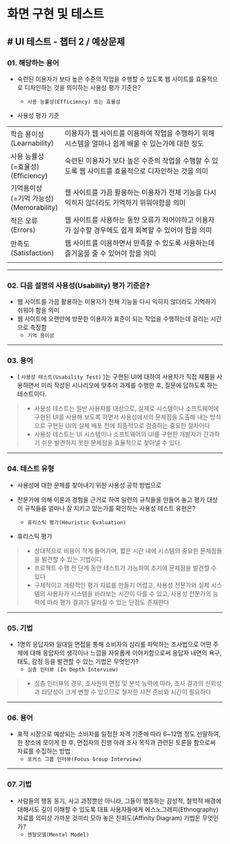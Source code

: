 # 화면 구현 및 테스트

## # UI 테스트 - 챕터 2 / 예상문제

### 01. 해당하는 용어

- 숙련된 이용자가 보다 높은 수준의 작업을 수행할 수 있도록 웹 사이트를 효율적으로 디자인하는 것을 의미하는 사용성 평가 기준은?
  - `사용 능률성(Efficiency) 또는 효율성`

- 사용성 평가 기준

|||
|--|--|
|학습 용이성</br>(Learnability)|이용자가 웹 사이트를 이용하여 작업을 수행하기 위해 시스템을 얼마나 쉽게 배울 수 있는가에 대한 정도|
|사용 능률성</br>(=효율성)</br>(Efficiency)|숙련된 이용자가 보다 높은 수준의 작업을 수행할 수 있도록 웹 사이트를 효율적으로 디자인하는 것을 의미|
|기억용이성</br>(=기억 가능성)</br>(Memorability)|웹 사이트를 가끔 활용하는 이용자가 전체 기능을 다시 익히지 않더라도 기억하기 위워야함을 의미|
|적은 오류</br>(Errors)|웹 사이트를 사용하는 동안 오류가 적어야하고 이용자가 실수할 경우에도 쉽게 회복할 수 있어야 함을 의미|
|만족도</br>(Satisfaction)|웹 사이트를 이용하면서 만족할 수 있도록 사용하는데 즐거움을 줄 수 있어야 함을 의미|
|||

---

### 02. 다음 설명의 사용성(Usability) 평가 기준은?

- 웹 사이트를 가끔 활용하는 이용자가 전체 기능을 다시 익히지 않더라도 기억하기 쉬워야 함을 의미
- 웹 사이트에 오랜만에 방문한 이용자가 표준이 되는 작업을 수행하는데 걸리는 시간으로 측정함
  - `기억 용이성`

---

### 03. 용어

- ( `사용성 테스트(Usability Test)` )는 구현된 UI에 대하여 사용자가 직접 제품을 사용하면서 미리 작성된 시나리오에 맞추어 과제를 수행한 후, 질문에 답하도록 하는 테스트이다.

>- 사용성 테스트는 일반 사용자를 대상으로, 실제로 시스템이나 소프트웨어에 구현된 UI를 사용해 보도록 하면서 사용성에서의 문제점을 도출해 내는 방식으로 구현된 UI의 실제 배포 전에 최종적으로 검증하는 중요한 절차이다
>- 사용성 테스트는 UI 시스템이나 소프트웨어의 UI를 구현한 개발자가 간과하기 쉬운 발견하지 못한 문제점을 효율적으로 찾아낼 수 있다.

---

### 04. 테스트 유형

- 사용성에 대한 문제를 찾아내기 위한 사용성 공학 방법으로
- 전문가에 의해 이론과 경험을 근거로 하여 일련의 규칙들을 만들어 놓고 평가 대상이 규칙들을 얼마나 잘 지키고 있는가를 확인하는 사용성 테스트 유현은?
  - `휴리스틱 평가(Heuristic Evaluation)`

- 휴리스틱 평가

>- 상대적으로 비용이 적게 들어가며, 짧은 시간 내에 시스템의 중요한 문제점들을 발견할 수 있는 기법이다
>- 프로젝트 수행 전 단계 동안 테스트가 가능하여 초기에 문제점을 발견할 수 있다
>- 구체적이고 개량적인 평가 자료를 만들기 어렵고, 사용성 전문가와 실제 시스템의 사용자가 시스템을 바라보는 시간이 다를 수 있고, 사용성 전문가의 능력에 따라 평가 결과가 달라질 수 있는 단점도 존재한다

---

### 05. 기법

- 1명의 응답자와 일대일 면접을 통해 소비자의 심리를 파악하는 조사법으로 어떤 주제에 대해 응답자의 생각이나 느낌을 자유롭게 이야기함으로써 응답자 내면의 욕구, 태도, 감정 등을 발견할 수 있는 기법은 무엇인가?
  - `심층 인터뷰 (In Depth Interview)`

>- 심층 인터뷰의 경우, 조사원의 면접 및 분석 능력에 따라, 조사 결과의 신뢰성과 타당성이 크게 변할 수 있으므로 철저한 사전 준비와 시간이 필요하다

---

### 06. 용어

- 표적 시장으로 예상되는 소비자를 일정한 자격 기준에 따라 6~12명 정도 선말하여, 한 장소에 모이게 한 후, 면접자의 진행 아래 조사 목적과 관련된 토론을 함으로써 자료를 수집하는 방법
  - `포커스 그룹 인터뷰(Focus Group Interview)`

---

### 07. 기법

- 사람들의 행동 동기, 사고 과정뿐만 아니라, 그들이 행동하는 감성적, 철학적 배경에 대해서도 깊이 이해할 수 있도록 대표 사용자들에게 에스노그래피(Ethnography) 자료를 의미상 가까운 것끼리 모아 놓은 친화도(Affinity Diagram) 기법은 무엇인가?
  - `멘탈모델(Mental Model)`
